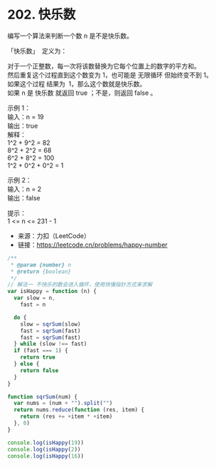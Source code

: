 # 202. 快乐数

编写一个算法来判断一个数 n 是不是快乐数。

「快乐数」  定义为：

对于一个正整数，每一次将该数替换为它每个位置上的数字的平方和。  
然后重复这个过程直到这个数变为 1，也可能是 无限循环 但始终变不到 1。  
如果这个过程 结果为  1，那么这个数就是快乐数。  
如果 n 是 快乐数 就返回 true ；不是，则返回 false 。

示例 1：  
输入：n = 19  
输出：true  
解释：  
1^2 + 9^2 = 82  
8^2 + 2^2 = 68  
6^2 + 8^2 = 100  
1^2 + 0^2 + 0^2 = 1

示例 2：  
输入：n = 2  
输出：false

提示：  
1 <= n <= 231 - 1

- 来源：力扣（LeetCode）  
- 链接：https://leetcode.cn/problems/happy-number

```javascript
/**
 * @param {number} n
 * @return {boolean}
 */
// 解法一 不快乐的数会进入循环，使用快慢指针方式来求解
var isHappy = function (n) {
  var slow = n,
    fast = n

  do {
    slow = sqrSum(slow)
    fast = sqrSum(fast)
    fast = sqrSum(fast)
  } while (slow !== fast)
  if (fast === 1) {
    return true
  } else {
    return false
  }
}

function sqrSum(num) {
  var nums = (num + "").split("")
  return nums.reduce(function (res, item) {
    return (res += +item * +item)
  }, 0)
}

console.log(isHappy(19))
console.log(isHappy(2))
console.log(isHappy(16))
```
